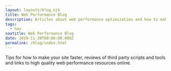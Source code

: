 ```yaml
---
layout: layouts/blog.njk
title: Web Performance Blog
description: Articles about web performance optimization and how to make your site blazing fast.
tags:
  - nav
navtitle: Web Performance Blog
date: 2019-11-20T00:00:00.000Z
permalink: /blog/index.html
---
```


Tips for how to make your site faster, reviews of third party scripts and tools and links to high quality web performance resources online.
